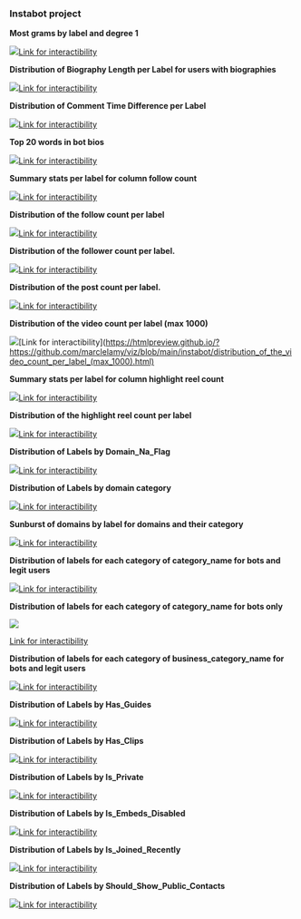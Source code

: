 ### Instabot project

**Most grams by label and degree 1**

![](https://htmlpreview.github.io/?https://github.com/marclelamy/viz/blob/main/instabot/most_grams_by_label_and_degree_1.png)[Link for interactibility](https://htmlpreview.github.io/?https://github.com/marclelamy/viz/blob/main/instabot/most_grams_by_label_and_degree_1.html)


**Distribution of Biography Length per Label for users with biographies**

![](https://htmlpreview.github.io/?https://github.com/marclelamy/viz/blob/main/instabot/distribution_of_biography_length_per_label_for_users_with_biographies.png)[Link for interactibility](https://htmlpreview.github.io/?https://github.com/marclelamy/viz/blob/main/instabot/distribution_of_biography_length_per_label_for_users_with_biographies.html)


**Distribution of Comment Time Difference per Label**

![](https://htmlpreview.github.io/?https://github.com/marclelamy/viz/blob/main/instabot/distribution_of_comment_time_difference_per_label.png)[Link for interactibility](https://htmlpreview.github.io/?https://github.com/marclelamy/viz/blob/main/instabot/distribution_of_comment_time_difference_per_label.html)


**Top 20 words in bot bios**

![](https://htmlpreview.github.io/?https://github.com/marclelamy/viz/blob/main/instabot/top_20_words_in_bot_bios.png)[Link for interactibility](https://htmlpreview.github.io/?https://github.com/marclelamy/viz/blob/main/instabot/top_20_words_in_bot_bios.html)


**Summary stats per label for column follow count**

![](https://htmlpreview.github.io/?https://github.com/marclelamy/viz/blob/main/instabot/summary_stats_per_label_for_column_follow_count.png)[Link for interactibility](https://htmlpreview.github.io/?https://github.com/marclelamy/viz/blob/main/instabot/summary_stats_per_label_for_column_follow_count.html)


**Distribution of the follow count per label**

![](https://htmlpreview.github.io/?https://github.com/marclelamy/viz/blob/main/instabot/distribution_of_the_follow_count_per_label.png)[Link for interactibility](https://htmlpreview.github.io/?https://github.com/marclelamy/viz/blob/main/instabot/distribution_of_the_follow_count_per_label.html)


**Distribution of the follower count per label.**

![](https://htmlpreview.github.io/?https://github.com/marclelamy/viz/blob/main/instabot/distribution_of_the_follower_count_per_label.png)[Link for interactibility](https://htmlpreview.github.io/?https://github.com/marclelamy/viz/blob/main/instabot/distribution_of_the_follower_count_per_label.html)


**Distribution of the post count per label.**

![](https://htmlpreview.github.io/?https://github.com/marclelamy/viz/blob/main/instabot/distribution_of_the_post_count_per_label.png)[Link for interactibility](https://htmlpreview.github.io/?https://github.com/marclelamy/viz/blob/main/instabot/distribution_of_the_post_count_per_label.html)


**Distribution of the video count per label (max 1000)**

![](https://htmlpreview.github.io/?https://github.com/marclelamy/viz/blob/main/instabot/distribution_of_the_video_count_per_label_(max_1000).png)[Link for interactibility](https://htmlpreview.github.io/?https://github.com/marclelamy/viz/blob/main/instabot/distribution_of_the_video_count_per_label_(max_1000).html)


**Summary stats per label for column highlight reel count**

![](https://htmlpreview.github.io/?https://github.com/marclelamy/viz/blob/main/instabot/summary_stats_per_label_for_column_highlight_reel_count.png)[Link for interactibility](https://htmlpreview.github.io/?https://github.com/marclelamy/viz/blob/main/instabot/summary_stats_per_label_for_column_highlight_reel_count.html)


**Distribution of the highlight reel count per label**

![](https://htmlpreview.github.io/?https://github.com/marclelamy/viz/blob/main/instabot/distribution_of_the_highlight_reel_count_per_label.png)[Link for interactibility](https://htmlpreview.github.io/?https://github.com/marclelamy/viz/blob/main/instabot/distribution_of_the_highlight_reel_count_per_label.html)


**Distribution of Labels by Domain_Na_Flag**

![](https://htmlpreview.github.io/?https://github.com/marclelamy/viz/blob/main/instabot/distribution_of_labels_by_domain_na_flag.png)[Link for interactibility](https://htmlpreview.github.io/?https://github.com/marclelamy/viz/blob/main/instabot/distribution_of_labels_by_domain_na_flag.html)


**Distribution of Labels by domain category**

![](https://htmlpreview.github.io/?https://github.com/marclelamy/viz/blob/main/instabot/distribution_of_labels_by_domain_category.png)[Link for interactibility](https://htmlpreview.github.io/?https://github.com/marclelamy/viz/blob/main/instabot/distribution_of_labels_by_domain_category.html)


**Sunburst of domains by label for domains and their category**

![](https://htmlpreview.github.io/?https://github.com/marclelamy/viz/blob/main/instabot/sunburst_of_domains_by_label_for_domains_and_their_category.png)[Link for interactibility](https://htmlpreview.github.io/?https://github.com/marclelamy/viz/blob/main/instabot/sunburst_of_domains_by_label_for_domains_and_their_category.html)


**Distribution of labels for each category of category_name for bots and legit users**

![](https://htmlpreview.github.io/?https://github.com/marclelamy/viz/blob/main/instabot/distribution_of_labels_for_each_category_of_category_name_for_bots_and_legit_users.png)[Link for interactibility](https://htmlpreview.github.io/?https://github.com/marclelamy/viz/blob/main/instabot/distribution_of_labels_for_each_category_of_category_name_for_bots_and_legit_users.html)


**Distribution of labels for each category of category_name for bots only**

![](https://htmlpreview.github.io/?https://github.com/marclelamy/viz/blob/main/instabot/distribution_of_labels_for_each_category_of_category_name_for_bots_only.png)

[Link for interactibility](https://htmlpreview.github.io/?https://github.com/marclelamy/viz/blob/main/instabot/distribution_of_labels_for_each_category_of_category_name_for_bots_only.html)


**Distribution of labels for each category of business_category_name for bots and legit users**

![](https://htmlpreview.github.io/?https://github.com/marclelamy/viz/blob/main/instabot/distribution_of_labels_for_each_category_of_business_category_name_for_bots_and_legit_users.png)[Link for interactibility](https://htmlpreview.github.io/?https://github.com/marclelamy/viz/blob/main/instabot/distribution_of_labels_for_each_category_of_business_category_name_for_bots_and_legit_users.html)


**Distribution of Labels by Has_Guides**

![](https://htmlpreview.github.io/?https://github.com/marclelamy/viz/blob/main/instabot/distribution_of_labels_by_has_guides.png)[Link for interactibility](https://htmlpreview.github.io/?https://github.com/marclelamy/viz/blob/main/instabot/distribution_of_labels_by_has_guides.html)


**Distribution of Labels by Has_Clips**

![](https://htmlpreview.github.io/?https://github.com/marclelamy/viz/blob/main/instabot/distribution_of_labels_by_has_clips.png)[Link for interactibility](https://htmlpreview.github.io/?https://github.com/marclelamy/viz/blob/main/instabot/distribution_of_labels_by_has_clips.html)


**Distribution of Labels by Is_Private**

![](https://htmlpreview.github.io/?https://github.com/marclelamy/viz/blob/main/instabot/distribution_of_labels_by_is_private.png)[Link for interactibility](https://htmlpreview.github.io/?https://github.com/marclelamy/viz/blob/main/instabot/distribution_of_labels_by_is_private.html)


**Distribution of Labels by Is_Embeds_Disabled**

![](https://htmlpreview.github.io/?https://github.com/marclelamy/viz/blob/main/instabot/distribution_of_labels_by_is_embeds_disabled.png)[Link for interactibility](https://htmlpreview.github.io/?https://github.com/marclelamy/viz/blob/main/instabot/distribution_of_labels_by_is_embeds_disabled.html)


**Distribution of Labels by Is_Joined_Recently**

![](https://htmlpreview.github.io/?https://github.com/marclelamy/viz/blob/main/instabot/distribution_of_labels_by_is_joined_recently.png)[Link for interactibility](https://htmlpreview.github.io/?https://github.com/marclelamy/viz/blob/main/instabot/distribution_of_labels_by_is_joined_recently.html)


**Distribution of Labels by Should_Show_Public_Contacts**

![](https://htmlpreview.github.io/?https://github.com/marclelamy/viz/blob/main/instabot/distribution_of_labels_by_should_show_public_contacts.png)[Link for interactibility](https://htmlpreview.github.io/?https://github.com/marclelamy/viz/blob/main/instabot/distribution_of_labels_by_should_show_public_contacts.html)


